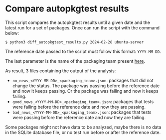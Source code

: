 # Compare autopkgtest results

This script compares the autopkgtest results until a given date and the latest
run for a set of packages. Once can run the script with the command below:

```
$ python3 diff_autopkgtest_results.py 2024-02-28 ubuntu-server
```

The reference date passed to the script must follow this format: `YYYY-MM-DD`.

The last parameter is the name of the packaging team present
[here](http://reqorts.qa.ubuntu.com/reports/m-r-package-team-mapping.json).

As result, 3 files containing the output of the analysis:

* `no_news_<YYYY-MM-DD>_<packaging_team>.json`: packages that did not change
  the status. The package was passing before the reference date and now it
keeps passing. Or the package was failing and now it keeps failing.
* `good_news_<YYYY-MM-DD>_<packaging_team>.json`: packages that tests were
  failing before the reference date and now they are passing.
* `bad_news_<YYYY-MM-DD>_<packaging_team>.json`: packages that tests were
  passing before the reference date and now they are failing.

Some packages might not have data to be analyzed, maybe there is no data in the
SQLite database file, or no test run before or after the reference date.
